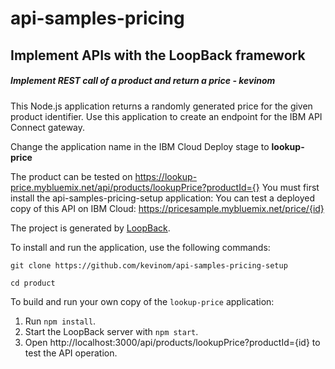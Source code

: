 #  api-samples-pricing
##  Implement APIs with the LoopBack framework
#####  Implement REST call of a product and return a price - kevinom

This Node.js application returns a randomly generated price for the given product identifier. Use this application to create an endpoint for the IBM API Connect gateway.

Change the application name in the IBM Cloud Deploy stage to **lookup-price**

The product can be tested on https://lookup-price.mybluemix.net/api/products/lookupPrice?productId={}
You must first install the api-samples-pricing-setup application:
You can test a deployed copy of this API on IBM Cloud: https://pricesample.mybluemix.net/price/{id}

The project is generated by [LoopBack](http://loopback.io).

To install and run the application, use the following commands:

`git clone https://github.com/kevinom/api-samples-pricing-setup`

`cd product`

To build and run your own copy of the `lookup-price` application:

1. Run `npm install`.
2. Start the LoopBack server with `npm start`.
3. Open http://localhost:3000/api/products/lookupPrice?productId={id} to test the API operation.

